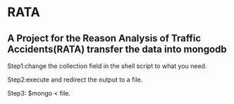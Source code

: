 # RATA
A Project for the Reason Analysis of Traffic Accidents(RATA)
transfer the data into mongodb
-------------------------------
Step1:change the collection field in the shell script to what you need. 

Step2:execute and redirect the output to a file.

Step3:
$mongo < file. 
